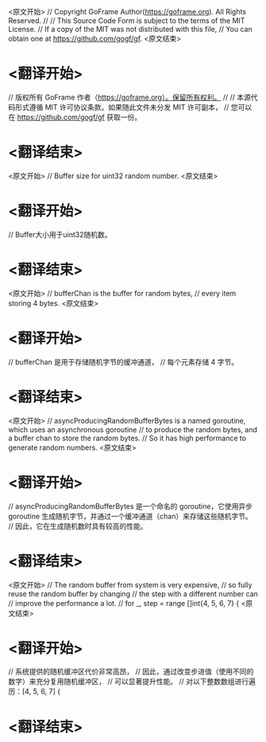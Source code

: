 
<原文开始>
// Copyright GoFrame Author(https://goframe.org). All Rights Reserved.
//
// This Source Code Form is subject to the terms of the MIT License.
// If a copy of the MIT was not distributed with this file,
// You can obtain one at https://github.com/gogf/gf.
<原文结束>

# <翻译开始>
// 版权所有 GoFrame 作者（https://goframe.org）。保留所有权利。
//
// 本源代码形式遵循 MIT 许可协议条款。如果随此文件未分发 MIT 许可副本，
// 您可以在 https://github.com/gogf/gf 获取一份。
# <翻译结束>


<原文开始>
// Buffer size for uint32 random number.
<原文结束>

# <翻译开始>
// Buffer大小用于uint32随机数。
# <翻译结束>


<原文开始>
	// bufferChan is the buffer for random bytes,
	// every item storing 4 bytes.
<原文结束>

# <翻译开始>
// bufferChan 是用于存储随机字节的缓冲通道，
// 每个元素存储 4 字节。
# <翻译结束>


<原文开始>
// asyncProducingRandomBufferBytes is a named goroutine, which uses an asynchronous goroutine
// to produce the random bytes, and a buffer chan to store the random bytes.
// So it has high performance to generate random numbers.
<原文结束>

# <翻译开始>
// asyncProducingRandomBufferBytes 是一个命名的 goroutine，它使用异步 goroutine 生成随机字节，并通过一个缓冲通道（chan）来存储这些随机字节。
// 因此，它在生成随机数时具有较高的性能。
# <翻译结束>


<原文开始>
			// The random buffer from system is very expensive,
			// so fully reuse the random buffer by changing
			// the step with a different number can
			// improve the performance a lot.
			// for _, step = range []int{4, 5, 6, 7} {
<原文结束>

# <翻译开始>
// 系统提供的随机缓冲区代价非常高昂，
// 因此，通过改变步进值（使用不同的数字）来充分复用随机缓冲区，
// 可以显著提升性能。
// 对以下整数数组进行遍历：[4, 5, 6, 7] {
# <翻译结束>

